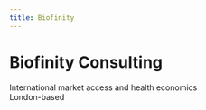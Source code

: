 ```yaml
---
title: Biofinity
---
```

# Biofinity Consulting

International market access and health economics  
London-based

